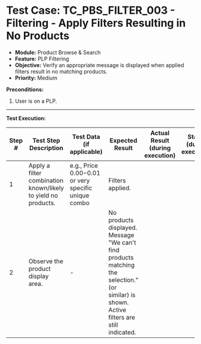 # Test Case: TC_PBS_FILTER_003 - Filtering - Apply Filters Resulting in No Products

* **Module:** Product Browse & Search
* **Feature:** PLP Filtering
* **Objective:** Verify an appropriate message is displayed when applied filters result in no matching products.
* **Priority:** Medium

**Preconditions:**
1.  User is on a PLP.

---
**Test Execution:**

| Step # | Test Step Description                                                                 | Test Data (if applicable)                     | Expected Result                                                                                                                               | Actual Result (during execution) | Status (during execution) | Notes (during execution) |
|--------|---------------------------------------------------------------------------------------|-----------------------------------------------|-----------------------------------------------------------------------------------------------------------------------------------------------|----------------------------------|---------------------------|--------------------------|
| 1      | Apply a filter combination known/likely to yield no products.                         | e.g., Price $0.00-$0.01 or very specific unique combo | Filters applied.                                                                                                                              |                                  |                           |                          |
| 2      | Observe the product display area.                                                     | -                                             | No products displayed. Message "We can't find products matching the selection." (or similar) is shown. Active filters are still indicated.   |                                  |                           |                          |
